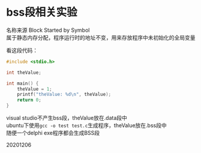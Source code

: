 # bss段相关实验

名称来源 Block Started by Symbol  
属于静态内存分配，程序运行时的地址不变，用来存放程序中未初始化的全局变量  

看这段代码：  
```c
#include <stdio.h>

int theValue;

int main() {
	theValue = 1;
	printf("theValue: %d\n", theValue);
	return 0;
}
```

visual studio不产生bss段，theValue放在.data段中  
ubuntu下使用`gcc -o test test.c`生成程序，theValue放在.bss段中  
随便一个delphi exe程序都会生成BSS段  


20201206  
